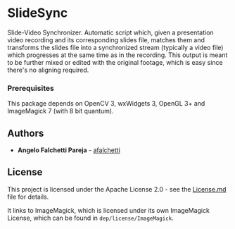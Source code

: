 # SlideSync

Slide-Video Synchronizer.
Automatic script which, given a presentation video recording and its corresponding slides file,
matches them and transforms the slides file into a synchronized stream (typically a video file)
which progresses at the same time as in the recording. This output is meant to be further mixed
or edited with the original footage, which is easy since there's no aligning required.

### Prerequisites

This package depends on OpenCV 3, wxWidgets 3, OpenGL 3+ and ImageMagick 7 (with 8 bit quantum).

## Authors

* **Angelo Falchetti Pareja** - [afalchetti](https://github.com/afalchetti)

## License

This project is licensed under the Apache License 2.0 - see the [License.md](License.md) file for details.

It links to ImageMagick, which is licensed under its own ImageMagick License, which can be found in
`dep/license/ImageMagick`.
